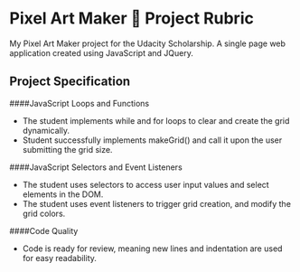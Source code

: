 # Pixel Art Maker 🎨 Project Rubric
My Pixel Art Maker project for the Udacity Scholarship. A single page web application created using JavaScript and JQuery.

## Project Specification

####JavaScript Loops and Functions
- The student implements while and for loops to clear and create the grid dynamically.
- Student successfully implements makeGrid() and call it upon the user submitting the grid size.

####JavaScript Selectors and Event Listeners
- The student uses selectors to access user input values and select elements in the DOM.
- The student uses event listeners to trigger grid creation, and modify the grid colors.

####Code Quality
- Code is ready for review, meaning new lines and indentation are used for easy readability.

